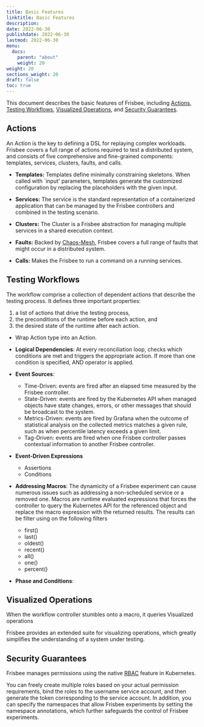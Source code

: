 ```yaml
---
title: Basic Features
linktitle: Basic Features
description: 
date: 2022-06-30
publishdate: 2022-06-30
lastmod: 2022-06-30
menu:
  docs:
    parent: "about"
    weight: 20
weight: 20
sections_weight: 20
draft: false
toc: true
---
```




This document describes the basic features of Frisbee, including [Actions](#actions), [Testing Workflows](#testing-workflows), [Visualized Operations](#visualized-operations), and [Security Guarantees](#security-guarantees).



## Actions

An Action  is the key to defining a DSL for replaying complex workloads. Frisbee covers a  full range of actions required to test a distributed system, and  consists of five comprehensive and fine-grained components: templates, services, clusters, faults, and calls. 

* **Templates:** Templates define minimally constraining skeletons. When called with `input' parameters, templates generate the customized configuration by replacing the placeholders with the given input. 
* **Services:** The service is the standard representation of a containerized application that can be managed by the Frisbee controllers and combined in the testing scenario. 

* **Clusters:** The Cluster  is a Frisbee abstraction for managing multiple services in a shared execution context. 

* **Faults:**  Backed by [Chaos-Mesh](https://chaos-mesh.org/docs/basic-features/), Frisbee covers a full range of faults that might occur in a distributed system.

* **Calls:** Makes the Frisbee to run a command on a running services.

  



## Testing Workflows

The workflow comprise a collection of dependent actions that describe the testing process. It defines three important properties:

1. a list of actions that drive the testing process, 
2. the preconditions of the runtime before each action, and
3. the desired state of the runtime after each action.





* Wrap Action type into an Action.
* **Logical Dependencies**: At every reconciliation loop, checks which conditions are met and triggers the appropriate action. If more than one condition is specified, AND operator is applied.



* **Event Sources**: 
  * Time-Driven: events are fired after an elapsed time measured by the Frisbee controller. 
  * State-Driven: events are fired by the Kubernetes API when managed objects have state changes, errors, or other messages that should be broadcast to the system.  
  * Metrics-Driven: events are fired by Grafana when the outcome of statistical analysis on the collected metrics matches a given rule, such as when percentile latency exceeds a given limit.
  * Tag-Driven: events are fired when one Frisbee controller passes contextual information to another Frisbee controller. 

* **Event-Driven Expressions**
  * Assertions
  * Conditions

* **Addressing Macros**: The dynamicity of a Frisbee experiment can cause numerous issues such as addressing a non-scheduled service or a removed one. Macros are runtime evaluated expressions that forces the controller to query the Kubernetes API for the referenced object and replace the macro expression with the returned results. The results can be filter using on the following filters
  * first()
  * last()
  * oldest()
  * recent()
  * all()
  * one()
  * percent()

* **Phase and Conditions**: 





## Visualized Operations



When the workflow controller stumbles onto a macro, it queries Visualized operations

Frisbee provides an extended suite for visualizing operations, which greatly simplifies the understanding of a system under testing. 





## Security Guarantees



Frisbee manages permissions using the native [RBAC](https://kubernetes.io/docs/reference/access-authn-authz/rbac/) feature in Kubernetes.

You can freely create multiple roles based on your actual permission  requirements, bind the roles to the username service account, and then  generate the token corresponding to the service account. In addition, you can specify the namespaces that allow Frisbee experiments  by setting the namespace annotations, which further safeguards the  control of Frisbee experiments.
